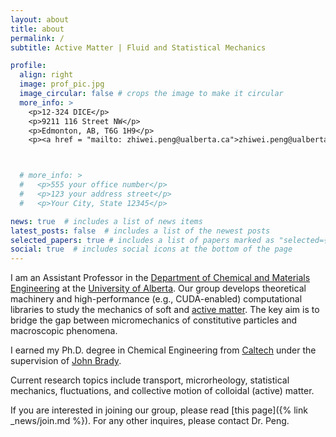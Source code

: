 ```yaml
---
layout: about
title: about
permalink: /
subtitle: Active Matter | Fluid and Statistical Mechanics

profile:
  align: right
  image: prof_pic.jpg
  image_circular: false # crops the image to make it circular
  more_info: >
    <p>12-324 DICE</p>
    <p>9211 116 Street NW</p>
    <p>Edmonton, AB, T6G 1H9</p>
    <p><a href = "mailto: zhiwei.peng@ualberta.ca">zhiwei.peng@ualberta.ca</a> </p>



  # more_info: >
  #   <p>555 your office number</p>
  #   <p>123 your address street</p>
  #   <p>Your City, State 12345</p>

news: true  # includes a list of news items
latest_posts: false  # includes a list of the newest posts
selected_papers: true # includes a list of papers marked as "selected={true}"
social: true  # includes social icons at the bottom of the page
---
```


I am an Assistant Professor in the [Department of Chemical and Materials Engineering](https://www.ualberta.ca/engineering/chemical-materials-engineering/index.html) at the [University of Alberta](https://www.ualberta.ca/index.html). Our group develops theoretical machinery and high-performance (e.g., CUDA-enabled) computational libraries to study the mechanics of soft and [active matter](https://en.wikipedia.org/wiki/Active_matter). The key aim is to bridge the gap between micromechanics of constitutive particles and macroscopic phenomena. 

I earned my Ph.D. degree in Chemical Engineering from [Caltech](https://www.caltech.edu/) under the supervision of [John Brady](https://cce.caltech.edu/people/john-f-brady).

Current research topics include transport, microrheology, statistical mechanics, fluctuations, and collective motion of colloidal (active) matter. 

If you are interested in joining our group, please read [this page]({% link _news/join.md %}). For any other inquires, please contact Dr. Peng.



<!-- Write your biography here. Tell the world about yourself. Link to your favorite [subreddit](http://reddit.com). You can put a picture in, too. The code is already in, just name your picture `prof_pic.jpg` and put it in the `img/` folder.

Put your address / P.O. box / other info right below your picture. You can also disable any of these elements by editing `profile` property of the YAML header of your `_pages/about.md`. Edit `_bibliography/papers.bib` and Jekyll will render your [publications page](/al-folio/publications/) automatically.

Link to your social media connections, too. This theme is set up to use [Font Awesome icons](http://fortawesome.github.io/Font-Awesome/) and [Academicons](https://jpswalsh.github.io/academicons/), like the ones below. Add your Facebook, Twitter, LinkedIn, Google Scholar, or just disable all of them. -->

